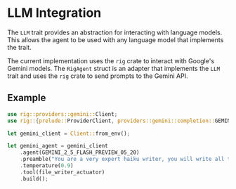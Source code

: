 # LLM Integration

The `LLM` trait provides an abstraction for interacting with language models. This allows the agent to be used with any language model that implements the trait.

The current implementation uses the `rig` crate to interact with Google's Gemini models. The `RigAgent` struct is an adapter that implements the `LLM` trait and uses the `rig` crate to send prompts to the Gemini API.

## Example

```rust
use rig::providers::gemini::Client;
use rig::{prelude::ProviderClient, providers::gemini::completion::GEMINI_2_5_FLASH_PREVIEW_05_20};

let gemini_client = Client::from_env();

let gemini_agent = gemini_client
    .agent(GEMINI_2_5_FLASH_PREVIEW_05_20)
    .preamble("You are a very expert haiku writer, you will write all the haiku you generate to a file")
    .temperature(0.9)
    .tool(file_writer_actuator)
    .build();
```
